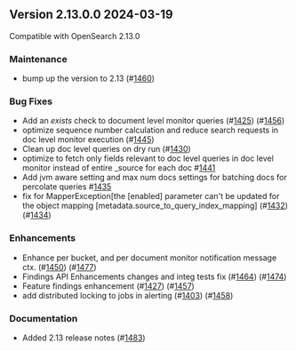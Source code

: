 ## Version 2.13.0.0 2024-03-19
Compatible with OpenSearch 2.13.0

### Maintenance
* bump up the version to 2.13 (#[1460](https://github.com/opensearch-project/alerting/pull/1460))

### Bug Fixes
* Add an _exists_ check to document level monitor queries (#[1425](https://github.com/opensearch-project/alerting/pull/1425)) (#[1456](https://github.com/opensearch-project/alerting/pull/1456))
* optimize sequence number calculation and reduce search requests in doc level monitor execution (#[1445](https://github.com/opensearch-project/alerting/pull/1455))
* Clean up doc level queries on dry run (#[1430](https://github.com/opensearch-project/alerting/pull/1430))
* optimize to fetch only fields relevant to doc level queries in doc level monitor instead of entire _source for each doc #[1441](https://github.com/opensearch-project/alerting/pull/1441)
* Add jvm aware setting and max num docs settings for batching docs for percolate queries #[1435](https://github.com/opensearch-project/alerting/pull/1435)
* fix for MapperException[the [enabled] parameter can't be updated for the object mapping [metadata.source_to_query_index_mapping] (#[1432](https://github.com/opensearch-project/alerting/pull/1432)) (#[1434](https://github.com/opensearch-project/alerting/pull/1434))


### Enhancements
* Enhance per bucket, and per document monitor notification message ctx. (#[1450](https://github.com/opensearch-project/alerting/pull/1450)) (#[1477](https://github.com/opensearch-project/alerting/pull/1477))
* Findings API Enhancements changes and integ tests fix (#[1464](https://github.com/opensearch-project/alerting/pull/1464)) (#[1474](https://github.com/opensearch-project/alerting/pull/1474))
* Feature findings enhancement (#[1427](https://github.com/opensearch-project/alerting/pull/1427)) (#[1457](https://github.com/opensearch-project/alerting/pull/1457))
* add distributed locking to jobs in alerting (#[1403](https://github.com/opensearch-project/alerting/pull/1403)) (#[1458](https://github.com/opensearch-project/alerting/pull/1458))

### Documentation
* Added 2.13 release notes (#[1483](https://github.com/opensearch-project/alerting/pull/1483))